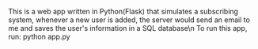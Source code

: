 This is a web app written in Python(Flask) that simulates a subscribing system, whenever a new user is added, the server would send an email to me and saves the user's information in a SQL database\n To run this app, run: python app.py
